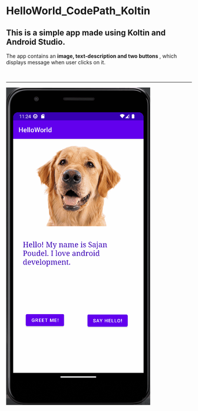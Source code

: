 # HelloWorld_CodePath_Koltin
<h2>This is a simple app made using Koltin and Android Studio. </h2>

<p> The app contains an <b> image, text-description and two buttons </b>, which displays message when user clicks on it.</p>
<br>
<hr>
 
 ![image description](https://github.com/sajanpoudel/HelloWorld_CodePath_Koltin/blob/OutputScreen/HelloWorld_Koltin.gif)


